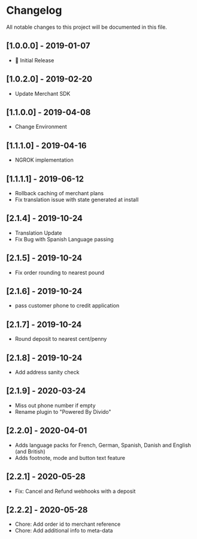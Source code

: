 # Changelog
All notable changes to this project will be documented in this file.

## [1.0.0.0] - 2019-01-07
- :dizzy: Initial Release

## [1.0.2.0] - 2019-02-20
- Update Merchant SDK

## [1.1.0.0] - 2019-04-08
- Change Environment

## [1.1.1.0] - 2019-04-16
- NGROK implementation

## [1.1.1.1] - 2019-06-12
- Rollback caching of merchant plans
- Fix translation issue with state generated at install

## [2.1.4] - 2019-10-24
- Translation Update
- Fix Bug with Spanish Language passing

## [2.1.5] - 2019-10-24
- Fix order rounding to nearest pound

## [2.1.6] - 2019-10-24
- pass customer phone to credit application

## [2.1.7] - 2019-10-24
- Round deposit to nearest cent/penny

## [2.1.8] - 2019-10-24
- Add address sanity check

## [2.1.9] - 2020-03-24
- Miss out phone number if empty
- Rename plugin to "Powered By Divido"

## [2.2.0] - 2020-04-01
- Adds language packs for French, German, Spanish, Danish and English (and British)
- Adds footnote, mode and button text feature

## [2.2.1] - 2020-05-28
- Fix: Cancel and Refund webhooks with a deposit

## [2.2.2] - 2020-05-28
- Chore: Add order id to merchant reference
- Chore: Add additional info to meta-data
